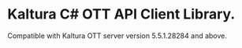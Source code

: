 # Kaltura C# OTT API Client Library.
Compatible with Kaltura OTT server version 5.5.1.28284 and above.
